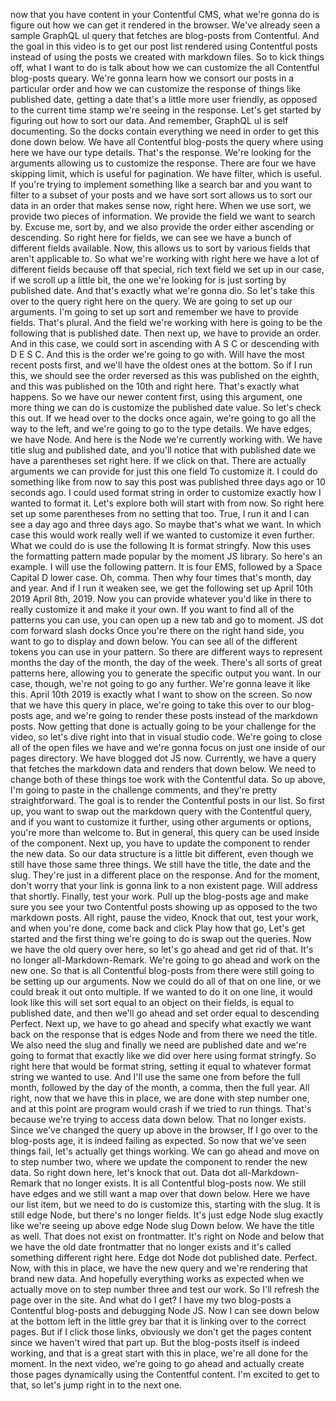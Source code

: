 now that you have content in your Contentful CMS, what we're gonna do is figure out how we can get it rendered in the browser. We've already seen a sample GraphQL ul query that fetches are blog-posts from Contentful. And the goal in this video is to get our post list rendered using Contentful posts instead of using the posts we created with markdown files. So to kick things off, what I want to do is talk about how we can customize the all Contentful blog-posts queary. We're gonna learn how we consort our posts in a particular order and how we can customize the response of things like published date, getting a date that's a little more user friendly, as opposed to the current time stamp we're seeing in the response. Let's get started by figuring out how to sort our data. And remember, GraphQL ul is self documenting. So the docks contain everything we need in order to get this done down below. We have all Contentful blog-posts the query where using here we have our type details. That's the response. We're looking for the arguments allowing us to customize the response. There are four we have skipping limit, which is useful for pagination. We have filter, which is useful. If you're trying to implement something like a search bar and you want to filter to a subset of your posts and we have sort sort allows us to sort our data in an order that makes sense now, right here. When we use sort, we provide two pieces of information. We provide the field we want to search by. Excuse me, sort by, and we also provide the order either ascending or descending. So right here for fields, we can see we have a bunch of different fields available. Now, this allows us to sort by various fields that aren't applicable to. So what we're working with right here we have a lot of different fields because off that special, rich text field we set up in our case, if we scroll up a little bit, the one we're looking for is just sorting by published date. And that's exactly what we're gonna dio. So let's take this over to the query right here on the query. We are going to set up our arguments. I'm going to set up sort and remember we have to provide fields. That's plural. And the field we're working with here is going to be the following that is published date. Then next up, we have to provide an order. And in this case, we could sort in ascending with A S C or descending with D E S C. And this is the order we're going to go with. Will have the most recent posts first, and we'll have the oldest ones at the bottom. So if I run this, we should see the order reversed as this was published on the eighth, and this was published on the 10th and right here. That's exactly what happens. So we have our newer content first, using this argument, one more thing we can do is customize the published date value. So let's check this out. If we head over to the docks once again, we're going to go all the way to the left, and we're going to go to the type details. We have edges, we have Node. And here is the Node we're currently working with. We have title slug and published date, and you'll notice that with published date we have a parentheses set right here. If we click on that. There are actually arguments we can provide for just this one field To customize it. I could do something like from now to say this post was published three days ago or 10 seconds ago. I could used format string in order to customize exactly how I wanted to format it. Let's explore both will start with from now. So right here set up some parentheses from no setting that too. True, I run it and I can see a day ago and three days ago. So maybe that's what we want. In which case this would work really well if we wanted to customize it even further. What we could do is use the following It is format stringfy. Now this uses the formatting pattern made popular by the moment JS library. So here's an example. I will use the following pattern. It is four EMS, followed by a Space Capital D lower case. Oh, comma. Then why four times that's month, day and year. And if I run it weaken see, we get the following set up April 10th 2019 April 8th, 2019. Now you can provide whatever you'd like in there to really customize it and make it your own. If you want to find all of the patterns you can use, you can open up a new tab and go to moment. JS dot com forward slash docks Once you're there on the right hand side, you want to go to display and down below. You can see all of the different tokens you can use in your pattern. So there are different ways to represent months the day of the month, the day of the week. There's all sorts of great patterns here, allowing you to generate the specific output you want. In our case, though, we're not going to go any further. We're gonna leave it like this. April 10th 2019 is exactly what I want to show on the screen. So now that we have this query in place, we're going to take this over to our blog-posts age, and we're going to render these posts instead of the markdown posts. Now getting that done is actually going to be your challenge for the video, so let's dive right into that in visual studio code. We're going to close all of the open files we have and we're gonna focus on just one inside of our pages directory. We have blogged dot JS now. Currently, we have a query that fetches the markdown data and renders that down below. We need to change both of these things toe work with the Contentful data. So up above, I'm going to paste in the challenge comments, and they're pretty straightforward. The goal is to render the Contentful posts in our list. So first up, you want to swap out the markdown query with the Contentful query, and if you want to customize it further, using other arguments or options, you're more than welcome to. But in general, this query can be used inside of the component. Next up, you have to update the component to render the new data. So our data structure is a little bit different, even though we still have those same three things. We still have the title, the date and the slug. They're just in a different place on the response. And for the moment, don't worry that your link is gonna link to a non existent page. Will address that shortly. Finally, test your work. Pull up the blog-posts age and make sure you see your two Contentful posts showing up as opposed to the two markdown posts. All right, pause the video, Knock that out, test your work, and when you're done, come back and click Play how that go, Let's get started and the first thing we're going to do is swap out the queries. Now we have the old query over here, so let's go ahead and get rid of that. It's no longer all-Markdown-Remark. We're going to go ahead and work on the new one. So that is all Contentful blog-posts from there were still going to be setting up our arguments. Now we could do all of that on one line, or we could break it out onto multiple. If we wanted to do it on one line, it would look like this will set sort equal to an object on their fields, is equal to published date, and then we'll go ahead and set order equal to descending Perfect. Next up, we have to go ahead and specify what exactly we want back on the response that is edges Node and from there we need the title. We also need the slug and finally we need are published date and we're going to format that exactly like we did over here using format stringfy. So right here that would be format string, setting it equal to whatever format string we wanted to use. And I'll use the same one from before the full month, followed by the day of the month, a comma, then the full year. All right, now that we have this in place, we are done with step number one, and at this point are program would crash if we tried to run things. That's because we're trying to access data down below. That no longer exists. Since we've changed the query up above in the browser, If I go over to the blog-posts age, it is indeed failing as expected. So now that we've seen things fail, let's actually get things working. We can go ahead and move on to step number two, where we update the component to render the new data. So right down here, let's knock that out. Data dot all-Markdown-Remark that no longer exists. It is all Contentful blog-posts now. We still have edges and we still want a map over that down below. Here we have our list item, but we need to do is customize this, starting with the slug. It is still edge Node, but there's no longer fields. It's just edge Node slug exactly like we're seeing up above edge Node slug Down below. We have the title as well. That does not exist on frontmatter. It's right on Node and below that we have the old date frontmatter that no longer exists and it's called something different right here. Edge dot Node dot published date. Perfect. Now, with this in place, we have the new query and we're rendering that brand new data. And hopefully everything works as expected when we actually move on to step number three and test our work. So I'll refresh the page over in the site. And what do I get? I have my two blog-posts a Contentful blog-posts and debugging Node JS. Now I can see down below at the bottom left in the little grey bar that it is linking over to the correct pages. But if I click those links, obviously we don't get the pages content since we haven't wired that part up. But the blog-posts itself is indeed working, and that is a great start with this in place, we're all done for the moment. In the next video, we're going to go ahead and actually create those pages dynamically using the Contentful content. I'm excited to get to that, so let's jump right in to the next one.